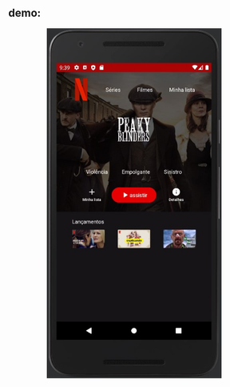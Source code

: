 ## demo:   
<p align="center">
  <img alt="Demo" src="https://github.com/devWeslei/interfacenetflix-java-android/blob/main/app/src/main/res/drawable/demo.jpg" min-width="350px" max-width="480px" width=350"px">
</p>
